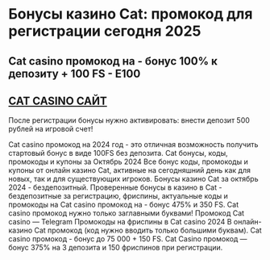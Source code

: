 # Бонусы казино Cat: промокод для регистрации сегодня 2025

## Cat casino промокод на - бонус 100% к депозиту + 100 FS - E100

## [CAT CASINO САЙТ](https://linkcasino.ru/cat_e100)

После регистрации бонусы нужно активировать: внести депозит 500 рублей на игровой счет!




Cat casino промокод на 2024 год - это отличная возможность получить стартовый бонус в виде 100FS без депозита. Cat бонусы, коды, промокоды и купоны за Октябрь 2024 Все бонус коды, промокоды и купоны от онлайн казино Cat, активные на сегодняшний день как для новых, так и для существующих игроков. Бонусы казино Cat за октябрь 2024 - бездепозитный. Проверенные бонусы в казино в Cat - бездепозитные за регистрацию, фриспины, актуальные коды и промокоды на Cat casino промокод на - бонус 475% и 350 FS. Cat casino промокод нужно только заглавными буквами! Промокод Cat casino — Telegram Промокоды на фриспины в Cat casino 2024 В онлайн-казино Cat промокод (код нужно вводить только большими буквам). Cat casino промокод - бонус до 75 000 + 150 FS. Cat Casino промокод — бонус 375% на 3 депозита и 150 фриспинов при регистрации.
